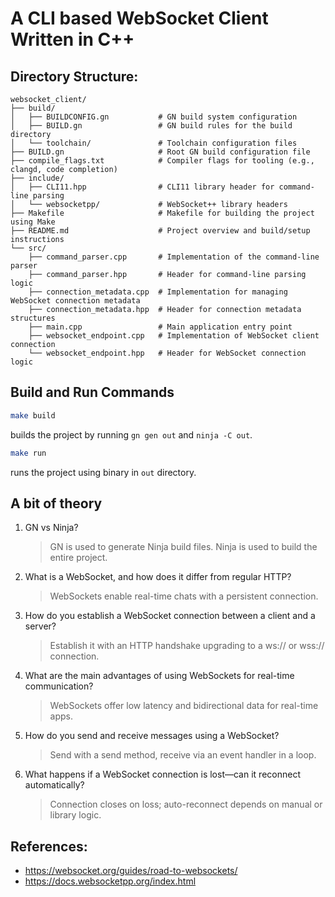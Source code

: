 # A CLI based WebSocket Client Written in C++

## Directory Structure:

```
websocket_client/
├── build/
│   ├── BUILDCONFIG.gn           # GN build system configuration
│   ├── BUILD.gn                 # GN build rules for the build directory
│   └── toolchain/               # Toolchain configuration files
├── BUILD.gn                     # Root GN build configuration file
├── compile_flags.txt            # Compiler flags for tooling (e.g., clangd, code completion)
├── include/
│   ├── CLI11.hpp                # CLI11 library header for command-line parsing
│   └── websocketpp/             # WebSocket++ library headers
├── Makefile                     # Makefile for building the project using Make
├── README.md                    # Project overview and build/setup instructions
└── src/
    ├── command_parser.cpp       # Implementation of the command-line parser
    ├── command_parser.hpp       # Header for command-line parsing logic
    ├── connection_metadata.cpp  # Implementation for managing WebSocket connection metadata
    ├── connection_metadata.hpp  # Header for connection metadata structures
    ├── main.cpp                 # Main application entry point
    ├── websocket_endpoint.cpp   # Implementation of WebSocket client connection
    └── websocket_endpoint.hpp   # Header for WebSocket connection logic
```

## Build and Run Commands

```bash
make build
```

builds the project by running `gn gen out` and `ninja -C out`.

```bash
make run
```

runs the project using binary in `out` directory.

## A bit of theory

1. GN vs Ninja?
   > GN is used to generate Ninja build files. Ninja is used to build the entire project.
2. What is a WebSocket, and how does it differ from regular HTTP?
   > WebSockets enable real-time chats with a persistent connection.
3. How do you establish a WebSocket connection between a client and a server?
   > Establish it with an HTTP handshake upgrading to a ws:// or wss:// connection.
4. What are the main advantages of using WebSockets for real-time communication?
   > WebSockets offer low latency and bidirectional data for real-time apps.
5. How do you send and receive messages using a WebSocket?
   > Send with a send method, receive via an event handler in a loop.
6. What happens if a WebSocket connection is lost—can it reconnect automatically?
   > Connection closes on loss; auto-reconnect depends on manual or library logic.

## References:

- https://websocket.org/guides/road-to-websockets/
- https://docs.websocketpp.org/index.html
